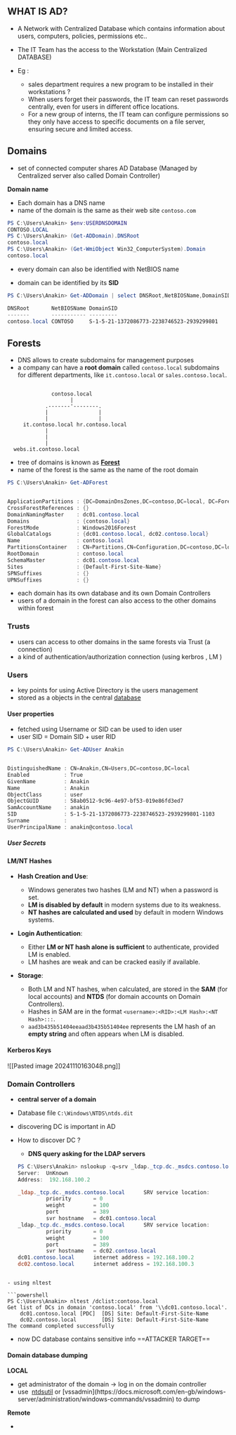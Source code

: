 
## **WHAT IS AD?**

- A Network with Centralized Database which contains information about users, computers, policies, permissions etc..

- The IT Team has the access to the Workstation (Main Centralized DATABASE)

- Eg : 
	- sales department requires a new program to be installed in their workstations ?
	- When users forget their passwords, the IT team can reset passwords centrally, even for users in different office locations.
	- For a new group of interns, the IT team can configure permissions so they only have access to specific documents on a file server, ensuring secure and limited access.



## **Domains** 

- set of connected computer shares AD Database (Managed by Centralized server also called Domain Controller)

 **Domain name**

- Each domain has a DNS name
- name of the domain is the same as their web site `contoso.com`

```powershell
PS C:\Users\Anakin> $env:USERDNSDOMAIN
CONTOSO.LOCAL
PS C:\Users\Anakin> (Get-ADDomain).DNSRoot
contoso.local
PS C:\Users\Anakin> (Get-WmiObject Win32_ComputerSystem).Domain
contoso.local
```

- every domain can also be identified with NetBIOS name

- domain can be identified by its **SID**

```powershell
PS C:\Users\Anakin> Get-ADDomain | select DNSRoot,NetBIOSName,DomainSID

DNSRoot       NetBIOSName DomainSID
-------       ----------- ---------
contoso.local CONTOSO     S-1-5-21-1372086773-2238746523-2939299801
```



## Forests

- DNS allows to create subdomains for management purposes
- a company can have a **root domain** called `contoso.local` subdomains for different departments, like `it.contoso.local` or `sales.contoso.local`. 

```

              contoso.local
                    |
            .-------'--------.
            |                |
            |                |
     it.contoso.local hr.contoso.local
            | 
            |
            |
  webs.it.contoso.local

```

- tree of domains is known as [**Forest**](https://docs.microsoft.com/en-us/windows/win32/ad/forests)
- name of the forest is the same as the name of the root domain


```powershell
PS C:\Users\Anakin> Get-ADForest


ApplicationPartitions : {DC=DomainDnsZones,DC=contoso,DC=local, DC=ForestDnsZones,DC=contoso,DC=local}
CrossForestReferences : {}
DomainNamingMaster    : dc01.contoso.local
Domains               : {contoso.local}
ForestMode            : Windows2016Forest
GlobalCatalogs        : {dc01.contoso.local, dc02.contoso.local}
Name                  : contoso.local
PartitionsContainer   : CN=Partitions,CN=Configuration,DC=contoso,DC=local
RootDomain            : contoso.local
SchemaMaster          : dc01.contoso.local
Sites                 : {Default-First-Site-Name}
SPNSuffixes           : {}
UPNSuffixes           : {}
```


- each domain has its own database and its own Domain Controllers
- users of a domain in the forest can also access to the other domains within forest


### Trusts

- users can access to other domains in the same forests via Trust (a connection)
- a kind of authentication/authorization connection (using kerbros , LM )



### Users

- key points for using Active Directory is the users management
- stored as a objects in the central [database](https://zer1t0.gitlab.io/posts/attacking_ad/#database)

#### User properties

- fetched using Username or SID can be used to iden user
- user SID = Domain SID + user RID


```powershell
PS C:\Users\Anakin> Get-ADUser Anakin


DistinguishedName : CN=Anakin,CN=Users,DC=contoso,DC=local
Enabled           : True
GivenName         : Anakin
Name              : Anakin
ObjectClass       : user
ObjectGUID        : 58ab0512-9c96-4e97-bf53-019e86fd3ed7
SamAccountName    : anakin
SID               : S-1-5-21-1372086773-2238746523-2939299801-1103
Surname           :
UserPrincipalName : anakin@contoso.local
```


##### User Secrets


#### LM/NT Hashes

- **Hash Creation and Use**:
    
    - Windows generates two hashes (LM and NT) when a password is set.
    -  **LM is disabled by default** in modern systems due to its weakness.
    -  **NT hashes are calculated and used** by default in modern Windows systems.
- **Login Authentication**:
    
    -  Either **LM or NT hash alone is sufficient** to authenticate, provided LM is enabled.
    - LM hashes are weak and can be cracked easily if available.
- **Storage**:
    
    -  Both LM and NT hashes, when calculated, are stored in the **SAM** (for local accounts) and **NTDS** (for domain accounts on Domain Controllers).
    -  Hashes in SAM are in the format `<username>:<RID>:<LM Hash>:<NT Hash>:::`.
    -  `aad3b435b51404eeaad3b435b51404ee` represents the LM hash of an **empty string** and often appears when LM is disabled.

#### Kerberos Keys

![[Pasted image 20241110163048.png]]






### Domain Controllers

- **central server of a domain**
- Database file `C:\Windows\NTDS\ntds.dit`
- discovering DC is important in AD
- How to discover DC ?
	- **DNS query asking for the LDAP servers** 

	 ```powershell
	PS C:\Users\Anakin> nslookup -q=srv _ldap._tcp.dc._msdcs.contoso.local
	Server:  UnKnown
	Address:  192.168.100.2
	
	_ldap._tcp.dc._msdcs.contoso.local      SRV service location:
	          priority       = 0
	          weight         = 100
	          port           = 389
	          svr hostname   = dc01.contoso.local
	_ldap._tcp.dc._msdcs.contoso.local      SRV service location:
	          priority       = 0
	          weight         = 100
	          port           = 389
	          svr hostname   = dc02.contoso.local
	dc01.contoso.local      internet address = 192.168.100.2
	dc02.contoso.local      internet address = 192.168.100.3
```

- using nltest

```powershell
PS C:\Users\Anakin> nltest /dclist:contoso.local
Get list of DCs in domain 'contoso.local' from '\\dc01.contoso.local'.
    dc01.contoso.local [PDC]  [DS] Site: Default-First-Site-Name
    dc02.contoso.local        [DS] Site: Default-First-Site-Name
The command completed successfully
```




- now DC database contains sensitive info ==ATTACKER TARGET==


#### Domain database dumping


**LOCAL**

- get administrator of the domain  -> log in on the domain controller
- use  [ntdsutil](https://docs.microsoft.com/en-us/previous-versions/windows/it-pro/windows-server-2012-r2-and-2012/cc753343(v=ws.11)) or [vssadmin](https://docs.microsoft.com/en-gb/windows-server/administration/windows-commands/vssadmin) to dump 

**Remote**

- 



